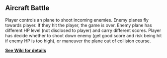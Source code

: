## Aircraft Battle
Player controls an plane to shoot incoming enemies. Enemy planes fly towards player. If they hit the player, the game is over. Enemy plane has different HP level (not disclosed to player) and carry different scores. Player has decide whether to shoot down enemy (get good score and risk being hit if enemy HP is too high), or maneuver the plane out of collision course.

**[See Wiki for details](https://github.com/realmadrid/aircraft-battle/wiki)**
